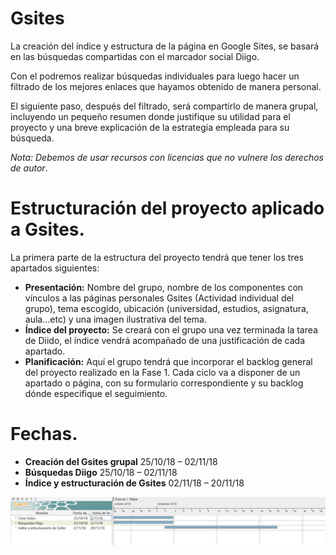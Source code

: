 # Gsites

La creación del índice y estructura de la página en Google Sites, se basará en las búsquedas compartidas con el marcador social Diigo.

Con el podremos realizar búsquedas individuales para luego hacer un filtrado de los mejores enlaces que hayamos obtenido de manera personal.

El siguiente paso, después del filtrado, será compartirlo de manera grupal, incluyendo un pequeño resumen donde justifique su utilidad para el proyecto y una breve explicación de la estrategia empleada para su búsqueda.

*Nota: Debemos de usar recursos con licencias que no vulnere los derechos de autor*.

# Estructuración del proyecto aplicado a Gsites.

La primera parte de la estructura del proyecto tendrá que tener los tres apartados siguientes:
-	**Presentación:** Nombre del grupo, nombre de los componentes con vínculos a las páginas personales Gsites (Actividad individual del grupo), tema escogido, ubicación (universidad, estudios, asignatura, aula…etc) y una imagen ilustrativa del tema. 
-	**Índice del proyecto:** Se creará con el grupo una vez terminada la tarea de Diido, el índice vendrá acompañado de una justificación de cada apartado.
-	**Planificación:** Aquí el grupo tendrá que incorporar el backlog general del proyecto realizado en la Fase 1. Cada ciclo va a disponer de un apartado o página, con su formulario correspondiente y su backlog dónde especifique el seguimiento.

# Fechas. 
* **Creación del Gsites grupal** 25/10/18 – 02/11/18
* **Búsquedas Diigo** 25/10/18 – 02/11/18
* **Índice y estructuración de Gsites**	02/11/18 – 20/11/18

![imagen](/GSites/images/GanttProject.png)